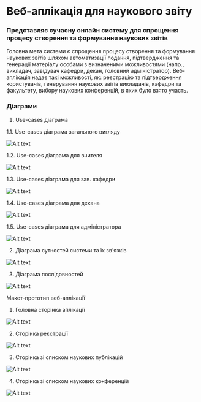 # Веб-аплікація для наукового звіту

### Представляє сучасну онлайн систему для спрощення процесу створення та формування наукових звітів

Головна мета системи є спрощення процесу створення та формування наукових звітів шляхом автоматизації подання, підтвердження та генерації матеріалу особами з визначеними можливостями (напр., викладач, завідувач кафедри, декан, головний адміністратор).  Веб-аплікація надає такі можливості, як: реєстрацію та підтвердження користувачів, генерування наукових звітів викладачів, кафедри та факультету, вибору наукових конференцій, в яких було взято участь. 

### Діаграми

1. Use-cases діаграма

1.1. Use-cases діаграма загального вигляду

![Alt text](images/1.png?raw=true "Title")

1.2. Use-cases діаграма для вчителя

![Alt text](images/1.2.png?raw=true "Title")

1.3. Use-cases діаграма для зав. кафедри

![Alt text](images/1.3.png?raw=true "Title")

1.4. Use-cases діаграма для декана

![Alt text](images/1.4.png?raw=true "Title")

1.5. Use-cases діаграма для адміністратора

![Alt text](images/1.5.png?raw=true "Title")

2. Діаграма сутностей системи та їх зв'язків

![Alt text](images/2.png?raw=true "Title")

3. Діаграма послідовностей

![Alt text](images/2.1.png?raw=true "Title")

Макет-прототип веб-аплікації
1. Головна сторінка аплікації

![Alt text](images/m1.png?raw=true "Title")

2. Сторінка реєстрації

![Alt text](images/m2.png?raw=true "Title")

3. Сторінка зі списком наукових публікацій

![Alt text](images/m3.png?raw=true "Title")

4. Сторінка зі списком наукових конференцій

![Alt text](images/m4.png?raw=true "Title")
